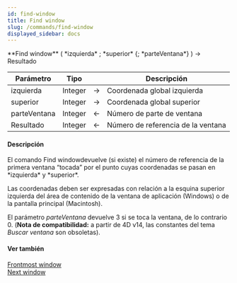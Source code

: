 ```yaml
---
id: find-window
title: Find window
slug: /commands/find-window
displayed_sidebar: docs
---
```


<!--REF #_command_.Find window.Syntax-->**Find window** ( *izquierda* ; *superior* {; *parteVentana*} ) -> Resultado<!-- END REF-->
<!--REF #_command_.Find window.Params-->
| Parámetro | Tipo |  | Descripción |
| --- | --- | --- | --- |
| izquierda | Integer | &#8594;  | Coordenada global izquierda |
| superior | Integer | &#8594;  | Coordenada global superior |
| parteVentana | Integer | &#8592; | Número de parte de ventana |
| Resultado | Integer | &#8592; | Número de referencia de la ventana |

<!-- END REF-->

#### Descripción 

<!--REF #_command_.Find window.Summary-->El comando Find windowdevuelve (si existe) el número de referencia de la primera ventana “tocada” por el punto cuyas coordenadas se pasan en *izquierda* y *superior*.<!-- END REF--> 

Las coordenadas deben ser expresadas con relación a la esquina superior izquierda del área de contenido de la ventana de aplicación (Windows) o de la pantalla principal (Macintosh).

El parámetro *parteVentana* devuelve 3 si se toca la ventana, de lo contrario 0\. (**Nota de compatibilidad:** a partir de 4D v14, las constantes del tema *Buscar ventana* son obsoletas).

#### Ver también 

[Frontmost window](frontmost-window.md)  
[Next window](next-window.md)  